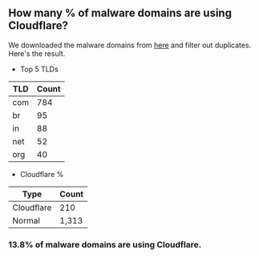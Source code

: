 ## How many % of malware domains are using Cloudflare?


We downloaded the malware domains from [here](https://urlhaus.abuse.ch) and filter out duplicates.
Here's the result.


[//]: # (start replacement)


- Top 5 TLDs

| TLD | Count |
| --- | --- |
| com | 784 |
| br | 95 |
| in | 88 |
| net | 52 |
| org | 40 |


- Cloudflare %

| Type | Count |
| --- | --- |
| Cloudflare | 210 |
| Normal | 1,313 |


### 13.8% of malware domains are using Cloudflare.